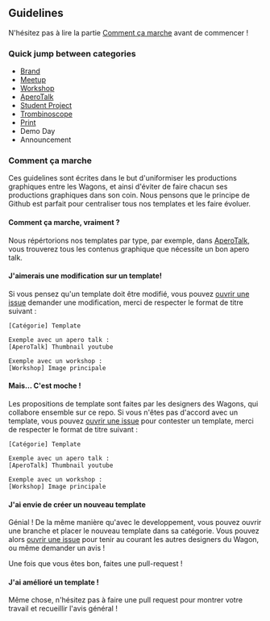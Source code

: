 ## Guidelines

N'hésitez pas à lire la partie [Comment ça marche](https://github.com/lewagon/design/tree/master/guidelines#comment-ça-marche) avant de commencer !

### Quick jump between categories

- [Brand](https://github.com/lewagon/design/tree/master/guidelines/brand)
- [Meetup](https://github.com/lewagon/design/tree/master/guidelines/meetup)
- [Workshop](https://github.com/lewagon/design/tree/master/guidelines/workshop)
- [AperoTalk](https://github.com/lewagon/design/tree/master/guidelines/aperotalk)
- [Student Project](https://github.com/lewagon/design/tree/master/guidelines/student_project)
- [Trombinoscope](https://github.com/lewagon/design/tree/master/guidelines/trombinoscope)
- [Print](https://github.com/lewagon/design/tree/master/guidelines/print)
- Demo Day
- Announcement

### Comment ça marche

Ces guidelines sont écrites dans le but d'uniformiser les productions graphiques entre les Wagons, et ainsi d'éviter de faire chacun ses productions graphiques dans son coin. Nous pensons que le principe de Github est parfait pour centraliser tous nos templates et les faire évoluer.

#### Comment ça marche, vraiment ?

Nous répértorions nos templates par type, par exemple, dans [AperoTalk](https://github.com/lewagon/design/tree/master/guidelines/aperotalk), vous trouverez tous les contenus graphique que nécessite un bon apero talk.

#### J'aimerais une modification sur un template!

Si vous pensez qu'un template doit être modifié, vous pouvez [ouvrir une issue](https://github.com/lewagon/design/issues/new) demander une modification, merci de respecter le format de titre suivant :

```
[Catégorie] Template

Exemple avec un apero talk :
[AperoTalk] Thumbnail youtube

Exemple avec un workshop :
[Workshop] Image principale
```


#### Mais... C'est moche !

Les propositions de template sont faites par les designers des Wagons, qui collabore ensemble sur ce repo. Si vous n'êtes pas d'accord avec un template, vous pouvez [ouvrir une issue](https://github.com/lewagon/design/issues/new) pour contester un template, merci de respecter le format de titre suivant :

```
[Catégorie] Template

Exemple avec un apero talk :
[AperoTalk] Thumbnail youtube

Exemple avec un workshop :
[Workshop] Image principale
```


#### J'ai envie de créer un nouveau template

Génial ! De la même manière qu'avec le developpement, vous pouvez ouvrir une branche et placer le nouveau template dans sa catégorie. Vous pouvez alors [ouvrir une issue](https://github.com/lewagon/design/issues/new) pour tenir au courant les autres designers du Wagon, ou même demander un avis !

Une fois que vous êtes bon, faites une pull-request !


#### J'ai amélioré un template !

Même chose, n'hésitez pas à faire une pull request pour montrer votre travail et recueillir l'avis général !

